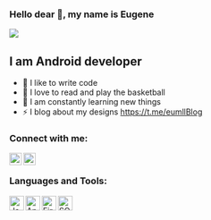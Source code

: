 ### Hello dear 👋, my name is Eugene

![](https://t.me/eumllBlog)

## I am Android developer
- 💪 I like to write code
- 🎉 I love to read and play the basketball
- 🥅 I am constantly learning new things
- ⚡ I blog about my designs https://t.me/eumllBlog

### Connect with me:

<img align="left" alt="https://t.me/eumllBlog" width="22px" src="https://www.i-tt.ru/application/files/3015/6526/1057/Telegram-2.png" />
<img align="left" alt="https://vk.com/eugenemll | VK" width="22px" src="https://cdn.jsdelivr.net/npm/simple-icons@v3/icons/vk.svg" />  

<br/>

### Languages and Tools:

<img align="left" alt="Java" width="26px" src="https://cdn-images-1.medium.com/max/1200/1*7khrXvKlEjzsh2VKsc_cAA.png" />
<img align="left" alt="Android Studio" width="26px" src="https://www.freepngimg.com/thumb/android/58547-mobile-app-corona-application-studio-android-software.png" />
<img align="left" alt="Firebase" width="26px" src="https://freepngimg.com/thumb/github/65813-google-computer-icons-github-firebase-angularjs-messaging.png" />
<img align="left" alt="SQLite" width="26px" src="https://logo-download.com/wp-content/data/images/png/SQLite-logo.png" />
